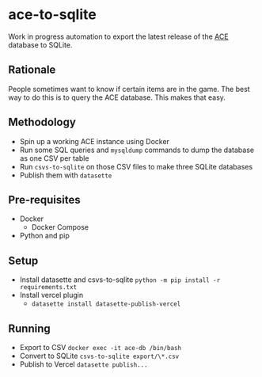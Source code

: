 # ace-to-sqlite

Work in progress automation to export the latest release of the [ACE](https://github.com/acemulator/ace) database to SQLite.

## Rationale

People sometimes want to know if certain items are in the game.
The best way to do this is to query the ACE database.
This makes that easy.

## Methodology

- Spin up a working ACE instance using Docker
- Run some SQL queries and `mysqldump` commands to dump the database as one CSV per table
- Run `csvs-to-sqlite` on those CSV files to make three SQLite databases
- Publish them with `datasette`

## Pre-requisites

- Docker
  - Docker Compose
- Python and pip

## Setup

- Install datasette and csvs-to-sqlite
  `python -m pip install -r requirements.txt`
- Install vercel plugin
  - `datasette install datasette-publish-vercel`

## Running

- Export to CSV
  `docker exec -it ace-db /bin/bash`
- Convert to SQLite
  `csvs-to-sqlite export/\*.csv`
- Publish to Vercel
  `datasette publish...`
